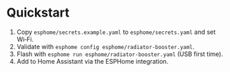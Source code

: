# Quickstart

1. Copy `esphome/secrets.example.yaml` to `esphome/secrets.yaml` and set Wi‑Fi.
2. Validate with `esphome config esphome/radiator-booster.yaml`.
3. Flash with `esphome run esphome/radiator-booster.yaml` (USB first time).
4. Add to Home Assistant via the ESPHome integration.
